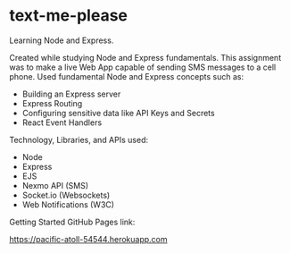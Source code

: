 # text-me-please
Learning Node and Express.

Created while studying Node and Express fundamentals. This assignment was to make a live Web App capable of sending SMS messages to a cell phone. Used fundamental Node and Express concepts such as:

* Building an Express server
* Express Routing
* Configuring sensitive data like API Keys and Secrets
* React Event Handlers

Technology, Libraries, and APIs used:

* Node
* Express
* EJS
* Nexmo API (SMS)
* Socket.io (Websockets)
* Web Notifications (W3C)

Getting Started GitHub Pages link:

https://pacific-atoll-54544.herokuapp.com
